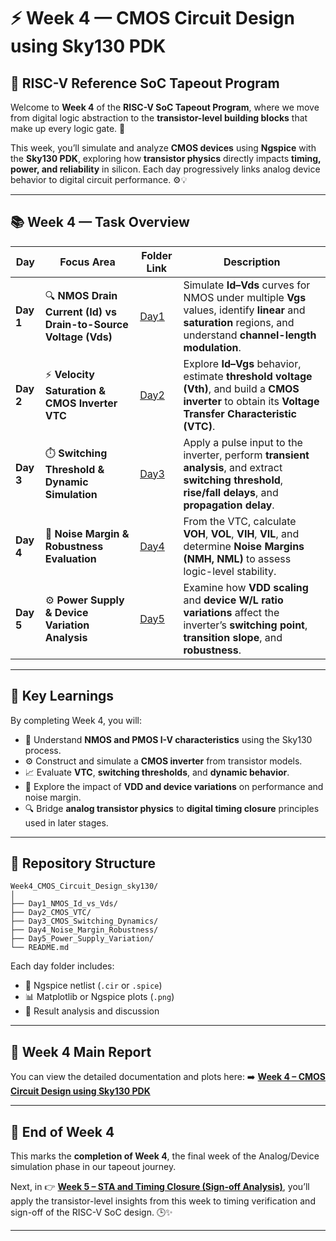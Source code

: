 # ⚡ Week 4 — CMOS Circuit Design using Sky130 PDK

## 🧩 RISC-V Reference SoC Tapeout Program

Welcome to **Week 4** of the **RISC-V SoC Tapeout Program**, where we move from digital logic abstraction to the **transistor-level building blocks** that make up every logic gate. 🌱

This week, you’ll simulate and analyze **CMOS devices** using **Ngspice** with the **Sky130 PDK**, exploring how **transistor physics** directly impacts **timing, power, and reliability** in silicon. Each day progressively links analog device behavior to digital circuit performance. ⚙️💡

---

## 📚 Week 4 — Task Overview

| Day       | Focus Area                                                      | Folder Link                            | Description                                                                                                                                                      |
| --------- | --------------------------------------------------------------- | -------------------------------------- | ---------------------------------------------------------------------------------------------------------------------------------------------------------------- |
| **Day 1** | 🔍 **NMOS Drain Current (Id) vs Drain-to-Source Voltage (Vds)** | [Day1](https://github.com/Techwithram/Week-4-of-RISC-V-SoC-Program/tree/main/Day1)          | Simulate **Id–Vds** curves for NMOS under multiple **Vgs** values, identify **linear** and **saturation** regions, and understand **channel-length modulation**. |
| **Day 2** | ⚡ **Velocity Saturation & CMOS Inverter VTC**                   | [Day2](./Day2_CMOS_VTC)                | Explore **Id–Vgs** behavior, estimate **threshold voltage (Vth)**, and build a **CMOS inverter** to obtain its **Voltage Transfer Characteristic (VTC)**.        |
| **Day 3** | ⏱️ **Switching Threshold & Dynamic Simulation**                 | [Day3](./Day3_CMOS_Switching_Dynamics) | Apply a pulse input to the inverter, perform **transient analysis**, and extract **switching threshold**, **rise/fall delays**, and **propagation delay**.       |
| **Day 4** | 🧮 **Noise Margin & Robustness Evaluation**                     | [Day4](./Day4_Noise_Margin_Robustness) | From the VTC, calculate **VOH**, **VOL**, **VIH**, **VIL**, and determine **Noise Margins (NMH, NML)** to assess logic-level stability.                          |
| **Day 5** | ⚙️ **Power Supply & Device Variation Analysis**                 | [Day5](./Day5_Power_Supply_Variation)  | Examine how **VDD scaling** and **device W/L ratio variations** affect the inverter’s **switching point**, **transition slope**, and **robustness**.             |

---

## 🌟 Key Learnings

By completing Week 4, you will:

* 🧠 Understand **NMOS and PMOS I-V characteristics** using the Sky130 process.
* ⚙️ Construct and simulate a **CMOS inverter** from transistor models.
* 📈 Evaluate **VTC**, **switching thresholds**, and **dynamic behavior**.
* 🔋 Explore the impact of **VDD and device variations** on performance and noise margin.
* 🔍 Bridge **analog transistor physics** to **digital timing closure** principles used in later stages.

---

## 📂 Repository Structure

```
Week4_CMOS_Circuit_Design_sky130/
│
├── Day1_NMOS_Id_vs_Vds/
├── Day2_CMOS_VTC/
├── Day3_CMOS_Switching_Dynamics/
├── Day4_Noise_Margin_Robustness/
├── Day5_Power_Supply_Variation/
└── README.md
```

Each day folder includes:

* 🧾 Ngspice netlist (`.cir` or `.spice`)
* 📊 Matplotlib or Ngspice plots (`.png`)
* 🧩 Result analysis and discussion

---

## 🔗 Week 4 Main Report

You can view the detailed documentation and plots here:
➡️ [**Week 4 – CMOS Circuit Design using Sky130 PDK**](https://github.com/Nideshkanna/week4_CMOS_Circuit_Design_sky130/blob/main/README.md)

---

## 🏁 End of Week 4

This marks the **completion of Week 4**, the final week of the Analog/Device simulation phase in our tapeout journey.

Next, in 👉 [**Week 5 – STA and Timing Closure (Sign-off Analysis)**](https://github.com/Nideshkanna/week5_STA_TimingClosure_sky130), you’ll apply the transistor-level insights from this week to timing verification and sign-off of the RISC-V SoC design. 🕒✨

---
